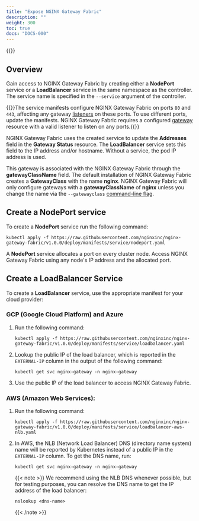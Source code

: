 ```yaml
---
title: "Expose NGINX Gateway Fabric"
description: ""
weight: 300
toc: true
docs: "DOCS-000"
---
```


{{<custom-styles>}}

## Overview

Gain access to NGINX Gateway Fabric by creating either a **NodePort** service or a **LoadBalancer** service in the same namespace as the controller. The service name is specified in the `--service` argument of the controller.

{{<important>}}The service manifests configure NGINX Gateway Fabric on ports `80` and `443`, affecting any gateway [listeners](https://gateway-api.sigs.k8s.io/references/spec/#gateway.networking.k8s.io/v1beta1.Listener) on these ports. To use different ports, update the manifests. NGINX Gateway Fabric requires a configured [gateway](https://gateway-api.sigs.k8s.io/api-types/gateway/#gateway) resource with a valid listener to listen on any ports.{{</important>}}

NGINX Gateway Fabric uses the created service to update the **Addresses** field in the **Gateway Status** resource. The **LoadBalancer** service sets this field to the IP address and/or hostname. Without a service, the pod IP address is used.

This gateway is associated with the NGINX Gateway Fabric through the **gatewayClassName** field. The default installation of NGINX Gateway Fabric creates a **GatewayClass** with the name **nginx**. NGINX Gateway Fabric will only configure gateways with a **gatewayClassName** of **nginx** unless you change the name via the `--gatewayclass` [command-line flag](/docs/cli-help.md#static-mode).

## Create a NodePort service

To create a **NodePort** service run the following command:

```shell
kubectl apply -f https://raw.githubusercontent.com/nginxinc/nginx-gateway-fabric/v1.0.0/deploy/manifests/service/nodeport.yaml
```

A **NodePort** service allocates a port on every cluster node. Access NGINX Gateway Fabric using any node's IP address and the allocated port.

## Create a LoadBalancer Service

To create a **LoadBalancer** service, use the appropriate manifest for your cloud provider:

### GCP (Google Cloud Platform) and Azure 

1. Run the following command:

   ```shell
   kubectl apply -f https://raw.githubusercontent.com/nginxinc/nginx-gateway-fabric/v1.0.0/deploy/manifests/service/loadbalancer.yaml
   ```

2. Lookup the public IP of the load balancer, which is reported in the `EXTERNAL-IP` column in the output of the following command:

   ```shell
   kubectl get svc nginx-gateway -n nginx-gateway
   ```

3. Use the public IP of the load balancer to access NGINX Gateway Fabric.

### AWS (Amazon Web Services):

1. Run the following command:

   ```shell
   kubectl apply -f https://raw.githubusercontent.com/nginxinc/nginx-gateway-fabric/v1.0.0/deploy/manifests/service/loadbalancer-aws-nlb.yaml
   ```

2. In AWS, the NLB (Network Load Balancer) DNS (directory name system) name will be reported by Kubernetes instead of a public IP in the `EXTERNAL-IP` column. To get the DNS name, run:

   ```shell
   kubectl get svc nginx-gateway -n nginx-gateway
   ```
   {{< note >}} We recommend using the NLB DNS whenever possible, but for testing purposes, you can resolve the DNS name to get the IP address of the load balancer:

   ```shell
   nslookup <dns-name>
   ```
   {{< /note >}}
